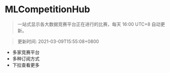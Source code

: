# MLCompetitionHub

> 一站式显示各大数据竞赛平台正在进行的比赛，每天 16:00 UTC+8 自动更新。
  
> 更新时间: 2021-03-09T15:55:08+0800 

* 多家竞赛平台
* 多种订阅方式
* 下拉查看更多